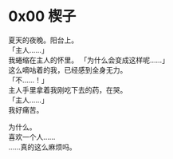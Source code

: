 # 0x00 楔子

夏天的夜晚。阳台上。  
「主人……」  
我蜷缩在主人的怀里。
「为什么会变成这样呢……」  
这么嘀咕着的我，已经感到全身无力。  
「不……！」  
主人手里拿着我刚吃下去的药，在哭。  
「主人……」  
我好痛苦。  

为什么。  
喜欢一个人……  
……真的这么麻烦吗。  